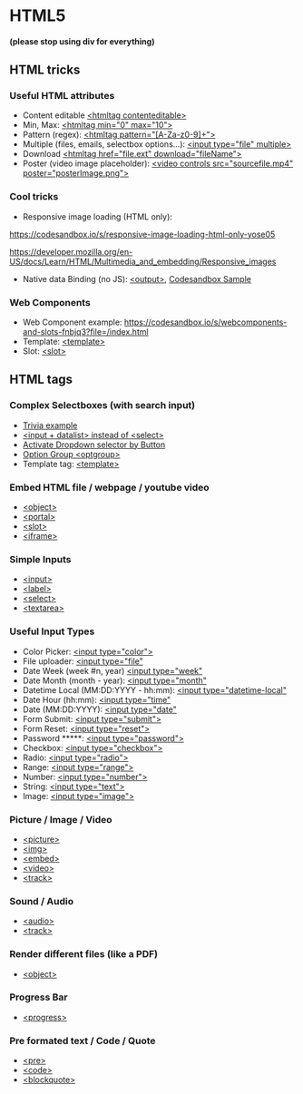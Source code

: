 # HTML5
#### (please stop using div for everything)

## HTML tricks

### Useful HTML attributes

- Content editable [\<htmltag contenteditable>]()
- Min, Max: [\<htmltag min="0" max="10">]()
- Pattern (regex): [\<htmltag pattern="[A-Za-z0-9]+">]()
- Multiple (files, emails, selectbox options...): [\<input type="file" multiple>]()
- Download [\<htmltag href="file.ext" download="fileName">]()
- Poster (video image placeholder): [\<video controls src="sourcefile.mp4" poster="posterImage.png">]()

### Cool tricks

- Responsive image loading (HTML only):

https://codesandbox.io/s/responsive-image-loading-html-only-yose05

https://developer.mozilla.org/en-US/docs/Learn/HTML/Multimedia_and_embedding/Responsive_images

- Native data Binding (no JS): [\<output>](https://developer.mozilla.org/en-US/docs/Web/HTML/Element/output),
[Codesandbox Sample](https://codesandbox.io/s/agitated-lumiere-g401zk?file=/index.html)

### Web Components

- Web Component example: https://codesandbox.io/s/webcomponents-and-slots-fnbjq3?file=/index.html
- Template: [\<template>](https://developer.mozilla.org/en-US/docs/Web/HTML/Element/slot)
- Slot: [\<slot>](https://developer.mozilla.org/en-US/docs/Web/HTML/Element/slot)

## HTML tags


### Complex Selectboxes (with search input)

- [Trivia example](https://stackoverflow.com/questions/18796221/creating-a-select-box-with-a-search-option)
- [\<input + datalist> instead of \<select>](https://github.com/murilloves/Trip-Planner/blob/master/src/components/atoms/selectbox/index.jsx)
- [Activate Dropdown selector by Button](https://www.w3schools.com/howto/tryit.asp?filename=tryhow_css_js_dropdown_filter)
- [Option Group \<optgroup>](https://developer.mozilla.org/en-US/docs/Web/HTML/Element/optgroup)
- Template tag: [\<template>](https://pt.stackoverflow.com/questions/21718/como-funciona-o-elemento-template-do-html5)

### Embed HTML file / webpage / youtube video

- [\<object>](https://developer.mozilla.org/en-US/docs/Web/HTML/Element/object)
- [\<portal>](https://developer.mozilla.org/en-US/docs/Web/HTML/Element/portal)
- [\<slot>](https://developer.mozilla.org/en-US/docs/Web/HTML/Element/slot)
- [\<iframe>](https://developer.mozilla.org/en-US/docs/Web/HTML/Element/iframe)


### Simple Inputs

- [\<input>](https://developer.mozilla.org/en-US/docs/Web/HTML/Element/input)
- [\<label>](https://developer.mozilla.org/en-US/docs/Web/HTML/Element/label)
- [\<select>](https://developer.mozilla.org/en-US/docs/Web/HTML/Element/label)
- [\<textarea>](https://developer.mozilla.org/en-US/docs/Web/HTML/Element/textarea)


### Useful Input Types

- Color Picker: [\<input type="color">](https://developer.mozilla.org/en-US/docs/Web/HTML/Element/input/color)
- File uploader: [\<input type="file"](https://developer.mozilla.org/en-US/docs/Web/HTML/Element/input/file)
- Date Week (week #n, year) [\<input type="week"](https://developer.mozilla.org/en-US/docs/Web/HTML/Element/input/week)
- Date Month (month - year): [\<input type="month"](https://developer.mozilla.org/en-US/docs/Web/HTML/Element/input/month)
- Datetime Local (MM:DD:YYYY - hh:mm): [\<input type="datetime-local"](https://developer.mozilla.org/en-US/docs/Web/HTML/Element/input/datetime-local)
- Date Hour (hh:mm): [\<input type="time"](https://developer.mozilla.org/en-US/docs/Web/HTML/Element/input/time)
- Date (MM:DD:YYYY): [\<input type="date"](https://developer.mozilla.org/en-US/docs/Web/HTML/Element/input/date)
- Form Submit: [\<input type="submit">](https://developer.mozilla.org/en-US/docs/Web/HTML/Element/input/submit)
- Form Reset: [\<input type="reset">](https://developer.mozilla.org/en-US/docs/Web/HTML/Element/input/reset)
- Password *****: [\<input type="password">](https://developer.mozilla.org/en-US/docs/Web/HTML/Element/input/password)
- Checkbox: [\<input type="checkbox">](https://developer.mozilla.org/en-US/docs/Web/HTML/Element/input/checkbox)
- Radio: [\<input type="radio">](https://developer.mozilla.org/en-US/docs/Web/HTML/Element/input/radio)
- Range: [\<input type="range">](https://developer.mozilla.org/en-US/docs/Web/HTML/Element/input/range)
- Number: [\<input type="number">](https://developer.mozilla.org/en-US/docs/Web/HTML/Element/input/)
- String: [\<input type="text">](https://developer.mozilla.org/en-US/docs/Web/HTML/Element/input/)
- Image: [\<input type="image">](https://developer.mozilla.org/en-US/docs/Web/HTML/Element/input/image)


### Picture / Image / Video

- [\<picture>](https://developer.mozilla.org/en-US/docs/Web/HTML/Element/picture)
- [\<img>](https://developer.mozilla.org/en-US/docs/Web/HTML/Element/img)
- [\<embed>](https://developer.mozilla.org/en-US/docs/Web/HTML/Element/embed)
- [\<video>](https://developer.mozilla.org/en-US/docs/Web/HTML/Element/video)
- [\<track>](https://developer.mozilla.org/en-US/docs/Web/HTML/Element/track)


### Sound / Audio

- [\<audio>](https://developer.mozilla.org/en-US/docs/Web/HTML/Element/pre)
- [\<track>](https://developer.mozilla.org/en-US/docs/Web/HTML/Element/track)


### Render different files (like a PDF)

- [\<object>](https://developer.mozilla.org/en-US/docs/Web/HTML/Element/object)

### Progress Bar

- [\<progress>](https://developer.mozilla.org/en-US/docs/Web/HTML/Element/progress)

### Pre formated text / Code / Quote

- [\<pre>](https://developer.mozilla.org/en-US/docs/Web/HTML/Element/pre)
- [\<code>](https://developer.mozilla.org/en-US/docs/Web/HTML/Element/code)
- [\<blockquote>](https://developer.mozilla.org/en-US/docs/Web/HTML/Element/blockquote)


